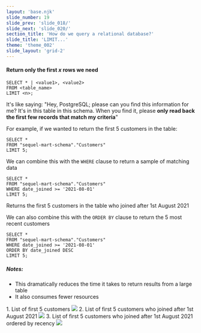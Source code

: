 ```yaml
---
layout: 'base.njk'
slide_number: 19
slide_prev: 'slide_018/'
slide_next: 'slide_020/'
section_title: 'How do we query a relational database?'
slide_title: 'LIMIT...'
theme: 'theme_002'
slide_layout: 'grid-2'
---
```


<section class="slide__text">

#### Return only the first *x* rows we need

```
SELECT * | <value1>, <value2>
FROM <table_name>
LIMIT <n>;
```

It's like saying: <span> "Hey, PostgreSQL; please can you find this information for me?  It's in this table in this schema.  When you find it, please **only read back the first few records that match my criteria**" </span>

For example, if we wanted to return the first 5 customers in the table:
```
SELECT *
FROM "sequel-mart-schema"."Customers"
LIMIT 5;
```

We can combine this with the `WHERE` clause to return a sample of matching data
```
SELECT *
FROM "sequel-mart-schema"."Customers"
WHERE date_joined >= '2021-08-01'
LIMIT 5;
```
Returns the first 5 customers in the table who joined after 1st August 2021


We can also combine this with the `ORDER BY` clause to return the 5 most recent customers
```
SELECT *
FROM "sequel-mart-schema"."Customers"
WHERE date_joined >= '2021-08-01'
ORDER BY date_joined DESC
LIMIT 5;
```

##### Notes:
- This dramatically reduces the time it takes to return results from a large table
- It also consumes fewer resources



</section>


<section class="slide__images">
    <caption>1. List of first 5 customers</caption>
    <img src="{{ '../../images/002_LIMIT_Customers_5.png' | url }}" />
    <caption>2. List of first 5 customers who joined after 1st August 2021</caption>
    <img src="{{ '../../images/002_LIMIT_Customers_5_Date_Joined.png' | url }}" />
    <caption>3. List of first 5 customers who joined after 1st August 2021 ordered by recency</caption>
    <img src="{{ '../../images/002_LIMIT_Customers_5_Date_Joined_DESC.png' | url }}" />

</section>
